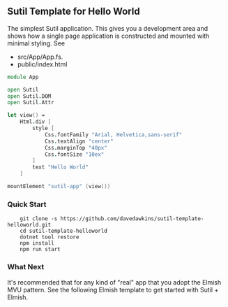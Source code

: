 ## Sutil Template for Hello World

The simplest Sutil application. This gives you a development area and shows how a single page application is constructed and mounted with minimal styling. See
- src/App/App.fs.
- public/index.html

```fs
module App

open Sutil
open Sutil.DOM
open Sutil.Attr

let view() =
    Html.div [
        style [
            Css.fontFamily "Arial, Helvetica,sans-serif"
            Css.textAlign "center"
            Css.marginTop "40px"
            Css.fontSize "10ex"
        ]
        text "Hello World"
    ]

mountElement "sutil-app" (view())
```

### Quick Start

```
    git clone -s https://github.com/davedawkins/sutil-template-helloworld.git
    cd sutil-template-helloworld
    dotnet tool restore
    npm install
    npm run start
```

### What Next
It's recommended that for any kind of "real" app that you adopt the Elmish MVU pattern. See the following Elmish template to get started with Sutil + Elmish.

